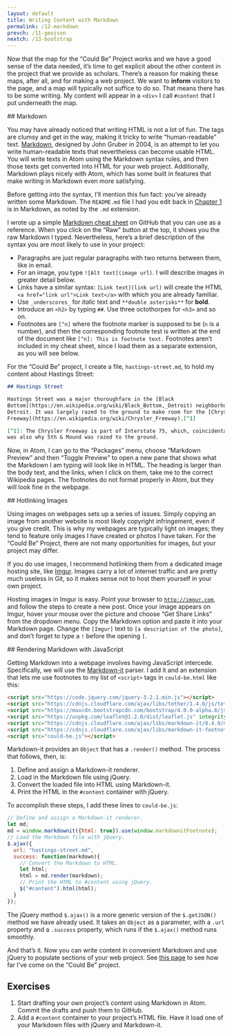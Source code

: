 ```yaml
---
layout: default
title: Writing Content with Markdown
permalink: /12-markdown
prevch: /11-geojson
nextch: /13-bootstrap
---
```


Now that the map for the “Could Be” Project works and we have a good sense of
the data needed, it’s time to get explicit about the other content in the
project that we provide as scholars. There’s a reason for making these maps,
after all, and for making a web project. We want to **inform** visitors to the
page, and a map will typically not suffice to do so. That means there has to
be some writing. My content will appear in a `<div>` I call `#content`
that I put underneath the map.

<section id="markdown">
## Markdown

You may have already noticed that writing HTML is not a lot of fun. The tags
are clumsy and get in the way, making it tricky to write “human-readable”
text. [Markdown](https://daringfireball.net/projects/markdown/), designed by
John Gruber in 2004, is an attempt to let you write human-readable texts that
nevertheless can become usable HTML. You will write texts in Atom using the
Markdown syntax rules, and then those texts get converted into HTML for your
web project. Additionally, Markdown plays nicely with Atom, which has some
built in features that make writing in Markdown even more satisfying.

Before getting into the syntax, I’ll mention this fun fact: you’ve already
written some Markdown. The `README.md` file I had you edit back in [Chapter
1](/1-environment) is in Markdown, as noted by the `.md` extension. 

I wrote up a simple [Markdown cheat
sheet](https://gist.github.com/muziejus/53a24ef58a90599ed8dff18276a9c744) on
GitHub that you can use as a reference. When you click on the “Raw” button at
the top, it shows you the raw Markdown I typed. Nevertheless, here’s a brief
description of the syntax you are most likely to use in your project:

* Paragraphs are just regular paragraphs with two returns between them, like
in email.
* For an image, you type `![Alt text](image url)`. I will describe images in
greater detail below.
* Links have a similar syntax: `[Link text](link url)` will create the HTML
`<a href="link url">Link text</a>` with which you are already familiar.
* Use `_underscores_` for _italic_ text and `**double asterisks**` for **bold**.
* Introduce an `<h2>` by typing `##`. Use three octothorpes for `<h3>` and so
on.
* Footnotes are `[^n]` where the footnote marker is supposed to be (`n` is a
number), and then the corresponding footnote test is written at the end of the
document like `[^n]: This is footnote text.` Footnotes aren’t included in my
cheat sheet, since I load them as a separate extension, as you will see below.

For the “Could Be” project, I create a file, `hastings-street.md`, to hold my
content about Hastings Street:

```markdown
## Hastings Street

Hastings Street was a major thoroughfare in the [Black
Bottom](https://en.wikipedia.org/wiki/Black_Bottom,_Detroit) neighborhood of
Detroit. It was largely razed to the ground to make room for the [Chrysler
Freeway](https://en.wikipedia.org/wiki/Chrysler_Freeway).[^1]

[^1]: The Chrysler Freeway is part of Interstate 75, which, coincidentally,
was also why 5th & Mound was razed to the ground.
```

Now, in Atom, I can go to the “Packages” menu, choose “Markdown Preview” and
then “Toggle Preview” to open a new pane that shows what the Markdown I am
typing will look like in HTML. The heading is larger than the body text, and
the links, when I click on them, take me to the correct Wikipedia pages. The
footnotes do not format properly in Atom, but they will look fine in the
webpage.
</section>

<section id="hotlinking-images">
## Hotlinking Images

Using images on webpages sets up a series of issues. Simply copying an image
from another website is most likely copyright infringement, even if you give
credit. This is why my webpages are typically light on images; they tend to
feature only images I have created or photos I have taken. For the “Could Be”
Project, there are not many opportunities for images, but your project may
differ.

If you do use images, I recommend hotlinking them from a dedicated image
hosting site, like [Imgur](http://imgur.com). Images carry a lot of internet
traffic and are pretty much useless in Git, so it makes sense not to host them
yourself in your own project.

Hosting images in Imgur is easy. Point your browser to
[`http://imgur.com`](http://imgur.com), and follow the steps to create a new
post. Once your image appears on Imgur, hover your mouse over the picture and
choose “Get Share Links” from the dropdown menu. Copy the Markdown option and
paste it into your Markdown page. Change the `[Imgur]` text to `[a
description of the photo]`, and don’t forget to type a `!` before the opening
`[`.

</section>
<section id="showdown">
## Rendering Markdown with JavaScript

Getting Markdown into a webpage involves having JavaScript intercede.
Specifically, we will use the
[Markdown-it](https://github.com/markdown-it/markdown-it) parser. I add it and an
extension that lets me use footnotes to my list of `<script>` tags in
`could-be.html` like this:

```html
<script src="https://code.jquery.com/jquery-3.2.1.min.js"></script>
<script src="https://cdnjs.cloudflare.com/ajax/libs/tether/1.4.0/js/tether.min.js" integrity="sha384-DztdAPBWPRXSA/3eYEEUWrWCy7G5KFbe8fFjk5JAIxUYHKkDx6Qin1DkWx51bBrb" crossorigin="anonymous"></script>
<script src="https://maxcdn.bootstrapcdn.com/bootstrap/4.0.0-alpha.6/js/bootstrap.min.js" integrity="sha384-vBWWzlZJ8ea9aCX4pEW3rVHjgjt7zpkNpZk+02D9phzyeVkE+jo0ieGizqPLForn" crossorigin="anonymous"></script>
<script src="https://unpkg.com/leaflet@1.2.0/dist/leaflet.js" integrity="sha512-lInM/apFSqyy1o6s89K4iQUKg6ppXEgsVxT35HbzUupEVRh2Eu9Wdl4tHj7dZO0s1uvplcYGmt3498TtHq+log==" crossorigin=""></script>
<script src="https://cdnjs.cloudflare.com/ajax/libs/markdown-it/8.4.0/markdown-it.min.js"></script>
<script src="https://cdnjs.cloudflare.com/ajax/libs/markdown-it-footnote/3.0.1/markdown-it-footnote.js"></script>
<script src="could-be.js"></script>
```

Markdown-it provides an `Object` that has a `.render()` method. The
process that follows, then, is:

1. Define and assign a Markdown-it renderer.
1. Load in the Markdown file using jQuery.
1. Convert the loaded file into HTML using Markdown-it.
1. Print the HTML in the `#content` container with jQuery.

To accomplish these steps, I add these lines to `could-be.js`:

```javascript
// Define and assign a Markdown-it renderer.
let md;
md = window.markdownit({html: true}).use(window.markdownitFootnote);
// Load the Markdown file with jQuery.
$.ajax({
  url: "hastings-street.md",
  success: function(markdown){
    // Convert the Markdown to HTML.
    let html;
    html = md.render(markdown);
    // Print the HTML to #content using jQuery.
    $("#content").html(html);
  }
});
```

The jQuery method `$.ajax()` is a more generic version of the `$.getJSON()`
method we have already used. It takes an `Object` as a parameter, with a
`.url` property and a `.success` property, which runs if the `$.ajax()` method
runs smoothly. 

And that’s it. Now you can write content in convenient Markdown and use jQuery
to populate sections of your web project. See [this
page](/examples/could-be12.html) to see how far I’ve come on the “Could Be”
project.
</section>

## Exercises

1. Start drafting your own project’s content using Markdown in Atom. Commit
   the drafts and push them to GitHub.
1. Add a `#content` container to your project’s HTML file. Have it load one of
   your Markdown files with jQuery and Markdown-it.

